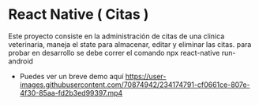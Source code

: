 # React Native ( Citas )

Este proyecto consiste en la administración de citas de una clinica veterinaria, maneja el state para almacenar, editar y eliminar las citas.
para probar en desarrollo se debe correr el comando npx react-native run-android
* Puedes ver un breve demo aquí https://user-images.githubusercontent.com/70874942/234174791-cf0661ce-807e-4f30-85aa-fd2b3ed99397.mp4
